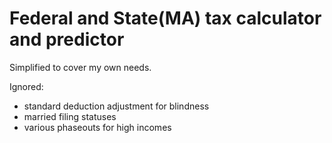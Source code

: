 # Federal and State(MA) tax calculator and predictor

Simplified to cover my own needs.

Ignored:
  - standard deduction adjustment for blindness
  - married filing statuses
  - various phaseouts for high incomes


